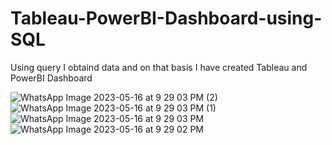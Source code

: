# Tableau-PowerBI-Dashboard-using-SQL

Using query I obtaind data and on that basis I have created Tableau and PowerBI Dashboard

![WhatsApp Image 2023-05-16 at 9 29 03 PM (2)](https://github.com/Pritesh-Lathiya/Tableau-PowerBI-Dashboard-using-SQL/assets/111117591/6fa6c25c-f87c-4e96-bba8-63e07fd6b872)
![WhatsApp Image 2023-05-16 at 9 29 03 PM (1)](https://github.com/Pritesh-Lathiya/Tableau-PowerBI-Dashboard-using-SQL/assets/111117591/ffa02563-bb5f-4f76-a7dc-316942b5d79b)
![WhatsApp Image 2023-05-16 at 9 29 03 PM](https://github.com/Pritesh-Lathiya/Tableau-PowerBI-Dashboard-using-SQL/assets/111117591/1424bb17-85ff-47de-9ef1-e99dd645c9d9)
![WhatsApp Image 2023-05-16 at 9 29 02 PM](https://github.com/Pritesh-Lathiya/Tableau-PowerBI-Dashboard-using-SQL/assets/111117591/47b3326e-cceb-49a8-bce1-751a803713f3)
